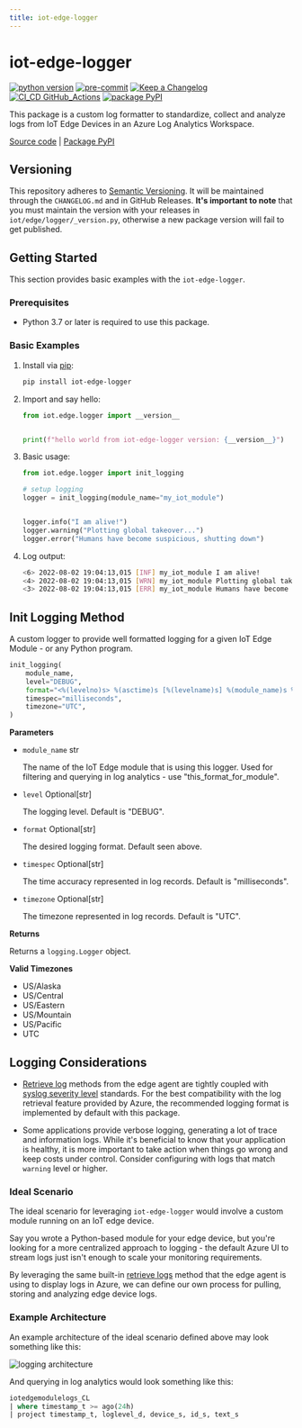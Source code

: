 ```yaml
---
title: iot-edge-logger
---
```


# iot-edge-logger

[![python version](https://img.shields.io/badge/python_v3.9-blue?logo=python&logoColor=yellow)](https://www.python.org/) [![pre-commit](https://img.shields.io/badge/pre--commit-blue?logo=pre-commit&logoColor=FAB040)](https://pre-commit.com/) [![Keep a Changelog](https://img.shields.io/badge/keep_a_changelog-blue?logo=keepachangelog&logoColor=E05735)](https://keepachangelog.com/en/1.0.0/) [![CI_CD GitHub_Actions](https://img.shields.io/badge/GitHub_Actions-blue?logo=githubactions&logoColor=black)](https://github.com/features/actions) [![package PyPI](https://img.shields.io/badge/PyPI-blue?logo=PyPI&logoColor=yellow)](https://pypi.org/)

This package is a custom log formatter to standardize, collect and analyze logs from IoT Edge Devices in an Azure Log Analytics Workspace.

[Source code](https://github.com/dgonzo27/py-iot-utils/tree/master/iot-edge-logger) | [Package PyPI](https://pypi.org/project/iot-edge-logger/)

## Versioning

This repository adheres to [Semantic Versioning](https://semver.org/spec/v2.0.0.html). It will be maintained through the `CHANGELOG.md` and in GitHub Releases. **It's important to note** that you must maintain the version with your releases in `iot/edge/logger/_version.py`, otherwise a new package version will fail to get published.

## Getting Started

This section provides basic examples with the `iot-edge-logger`.

### Prerequisites

- Python 3.7 or later is required to use this package.

### Basic Examples

1. Install via [pip](https://pypi.org/project/pip/):

   ```sh
   pip install iot-edge-logger
   ```

2. Import and say hello:

   ```python
   from iot.edge.logger import __version__


   print(f"hello world from iot-edge-logger version: {__version__}")
   ```

3. Basic usage:

   ```python
   from iot.edge.logger import init_logging

   # setup logging
   logger = init_logging(module_name="my_iot_module")


   logger.info("I am alive!")
   logger.warning("Plotting global takeover...")
   logger.error("Humans have become suspicious, shutting down")
   ```

4. Log output:

   ```sh
   <6> 2022-08-02 19:04:13,015 [INF] my_iot_module I am alive!
   <4> 2022-08-02 19:04:13,015 [WRN] my_iot_module Plotting global takeover...
   <3> 2022-08-02 19:04:13,015 [ERR] my_iot_module Humans have become suspicious, shutting down
   ```

## Init Logging Method

A custom logger to provide well formatted logging for a given IoT Edge Module - or any Python program.

```python
init_logging(
    module_name,
    level="DEBUG",
    format="<%(levelno)s> %(asctime)s [%(levelname)s] %(module_name)s %(message)s",
    timespec="milliseconds",
    timezone="UTC",
)
```

**Parameters**

- `module_name` str

  The name of the IoT Edge module that is using this logger. Used for filtering and querying in log analytics - use "this_format_for_module".

- `level` Optional[str]

  The logging level. Default is "DEBUG".

- `format` Optional[str]

  The desired logging format. Default seen above.

- `timespec` Optional[str]

  The time accuracy represented in log records. Default is "milliseconds".

- `timezone` Optional[str]

  The timezone represented in log records. Default is "UTC".

**Returns**

Returns a `logging.Logger` object.

**Valid Timezones**

- US/Alaska
- US/Central
- US/Eastern
- US/Mountain
- US/Pacific
- UTC

## Logging Considerations

- [Retrieve log](https://docs.microsoft.com/en-us/azure/iot-edge/how-to-retrieve-iot-edge-logs?view=iotedge-2018-06#recommended-logging-format) methods from the edge agent are tightly coupled with [syslog severity level](https://en.wikipedia.org/wiki/Syslog#Severity_level) standards. For the best compatibility with the log retrieval feature provided by Azure, the recommended logging format is implemented by default with this package.

- Some applications provide verbose logging, generating a lot of trace and information logs. While it's beneficial to know that your application is healthy, it is more important to take action when things go wrong and keep costs under control. Consider configuring with logs that match `warning` level or higher.

### Ideal Scenario

The ideal scenario for leveraging `iot-edge-logger` would involve a custom module running on an IoT edge device.

Say you wrote a Python-based module for your edge device, but you're looking for a more centralized approach to logging - the default Azure UI to stream logs just isn't enough to scale your monitoring requirements.

By leveraging the same built-in [retrieve logs](https://docs.microsoft.com/en-us/azure/iot-edge/how-to-retrieve-iot-edge-logs?view=iotedge-2018-06#recommended-logging-format) method that the edge agent is using to display logs in Azure, we can define our own process for pulling, storing and analyzing edge device logs.

### Example Architecture

An example architecture of the ideal scenario defined above may look something like this:

![logging architecture](/static/loggingArchitecture.png)

And querying in log analytics would look something like this:

```sql
iotedgemodulelogs_CL
| where timestamp_t >= ago(24h)
| project timestamp_t, loglevel_d, device_s, id_s, text_s
```
